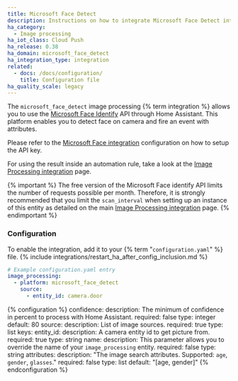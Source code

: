 ```yaml
---
title: Microsoft Face Detect
description: Instructions on how to integrate Microsoft Face Detect into Home Assistant.
ha_category:
  - Image processing
ha_iot_class: Cloud Push
ha_release: 0.38
ha_domain: microsoft_face_detect
ha_integration_type: integration
related:
  - docs: /docs/configuration/
    title: Configuration file
ha_quality_scale: legacy
---
```


The `microsoft_face_detect` image processing {% term integration %} allows you to use the
[Microsoft Face Identify](https://azure.microsoft.com/products/cognitive-services/)
API through Home Assistant. This platform enables you to detect face on camera
and fire an event with attributes.

Please refer to the [Microsoft Face integration](/integrations/microsoft_face/) configuration on
how to setup the API key.

For using the result inside an automation rule,
take a look at the [Image Processing integration](/integrations/image_processing/) page.

{% important %}
The free version of the Microsoft Face identify API limits the number of requests possible per month. Therefore, it is strongly recommended that you limit the `scan_interval` when setting up an instance of this entity as detailed on the main [Image Processing integration](/integrations/image_processing/) page.
{% endimportant %}

### Configuration

To enable the integration, add it to your {% term "`configuration.yaml`" %} file.
{% include integrations/restart_ha_after_config_inclusion.md %}

```yaml
# Example configuration.yaml entry
image_processing:
  - platform: microsoft_face_detect
    source:
      - entity_id: camera.door
```

{% configuration %}
confidence:
  description: The minimum of confidence in percent to process with Home Assistant.
  required: false
  type: integer
  default: 80
source:
  description: List of image sources.
  required: true
  type: list
  keys:
    entity_id:
      description: A camera entity id to get picture from.
      required: true
      type: string
    name:
      description: This parameter allows you to override the name of your `image_processing` entity.
      required: false
      type: string
attributes:
  description: "The image search attributes. Supported: `age`, `gender`, `glasses`."
  required: false
  type: list
  default: "[age, gender]"
{% endconfiguration %}

